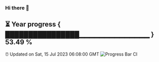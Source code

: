 ### Hi there 👋
⏳ Year progress { ████████████████▁▁▁▁▁▁▁▁▁▁▁▁▁▁ } 53.49 %
---
⏰ Updated on Sat, 15 Jul 2023 06:08:00 GMT
![Progress Bar CI](https://github.com/Moyi321/Moyi321/workflows/Progress%20Bar%20CI/badge.svg)
